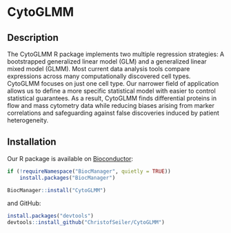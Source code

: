 # CytoGLMM

## Description

The CytoGLMM R package implements two multiple regression strategies: A bootstrapped generalized linear model (GLM) and a generalized linear mixed model (GLMM). Most current data analysis tools compare expressions across many computationally discovered cell types. CytoGLMM focuses on just one cell type. Our narrower field of application allows us to define a more specific statistical model with easier to control statistical guarantees. As a result, CytoGLMM finds differential proteins in flow and mass cytometry data while reducing biases arising from marker correlations and safeguarding against false discoveries induced by patient heterogeneity.

## Installation

Our R package is available on [Bioconductor](https://bioconductor.org/packages/CytoGLMM):

```	r
if (!requireNamespace("BiocManager", quietly = TRUE))
    install.packages("BiocManager")

BiocManager::install("CytoGLMM")
```

and GitHub:

``` r
install.packages("devtools")
devtools::install_github("ChristofSeiler/CytoGLMM")
```
